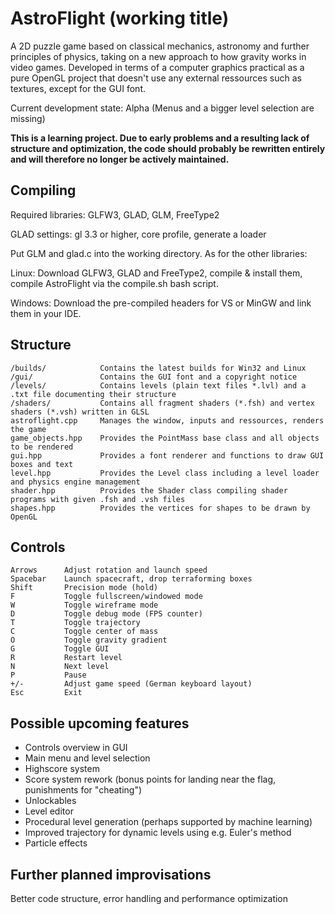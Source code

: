 # AstroFlight (working title)
A 2D puzzle game based on classical mechanics, astronomy and further principles of physics, taking on a new approach to how gravity works in video games. Developed in terms of a computer graphics practical as a pure OpenGL project that doesn't use any external ressources such as textures, except for the GUI font.

Current development state: Alpha (Menus and a bigger level selection are missing)

**This is a learning project. Due to early problems and a resulting lack of structure and optimization, the code should probably be rewritten entirely and will therefore no longer be actively maintained.**

## Compiling
Required libraries: GLFW3, GLAD, GLM, FreeType2

GLAD settings: gl 3.3 or higher, core profile, generate a loader

Put GLM and glad.c into the working directory. As for the other libraries:

Linux: Download GLFW3, GLAD and FreeType2, compile & install them, compile AstroFlight via the compile.sh bash script.

Windows: Download the pre-compiled headers for VS or MinGW and link them in your IDE.

## Structure
    /builds/            Contains the latest builds for Win32 and Linux
    /gui/               Contains the GUI font and a copyright notice
    /levels/            Contains levels (plain text files *.lvl) and a .txt file documenting their structure
    /shaders/           Contains all fragment shaders (*.fsh) and vertex shaders (*.vsh) written in GLSL
    astroflight.cpp     Manages the window, inputs and ressources, renders the game
    game_objects.hpp    Provides the PointMass base class and all objects to be rendered
    gui.hpp             Provides a font renderer and functions to draw GUI boxes and text
    level.hpp           Provides the Level class including a level loader and physics engine management
    shader.hpp          Provides the Shader class compiling shader programs with given .fsh and .vsh files
    shapes.hpp          Provides the vertices for shapes to be drawn by OpenGL

## Controls
    Arrows      Adjust rotation and launch speed
    Spacebar    Launch spacecraft, drop terraforming boxes
    Shift       Precision mode (hold)
    F           Toggle fullscreen/windowed mode
    W           Toggle wireframe mode
    D           Toggle debug mode (FPS counter)
    T           Toggle trajectory
    C           Toggle center of mass
    O           Toggle gravity gradient
    G           Toggle GUI
    R           Restart level
    N           Next level
    P           Pause
    +/-         Adjust game speed (German keyboard layout)
    Esc         Exit

## Possible upcoming features
- Controls overview in GUI
- Main menu and level selection
- Highscore system
- Score system rework (bonus points for landing near the flag, punishments for "cheating")
- Unlockables
- Level editor
- Procedural level generation (perhaps supported by machine learning)
- Improved trajectory for dynamic levels using e.g. Euler's method
- Particle effects

## Further planned improvisations
Better code structure, error handling and performance optimization
